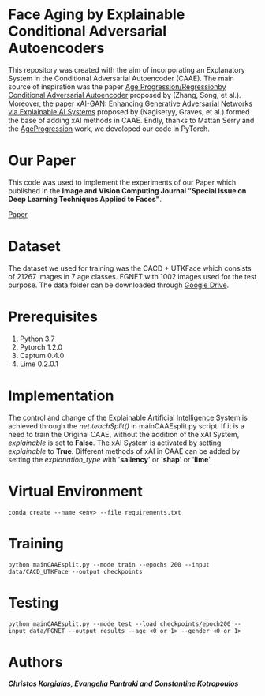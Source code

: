 # Face Aging by Explainable Conditional Adversarial Autoencoders

This repository was created with the aim of incorporating an Explanatory System in the Conditional Adversarial Autoencoder (CAAE). The main source of inspiration was the paper [Age Progression/Regressionby Conditional Adversarial Autoencoder](https://openaccess.thecvf.com/content_cvpr_2017/html/Zhang_Age_ProgressionRegression_by_CVPR_2017_paper.html) proposed by (Zhang, Song, et al.). Moreover, the paper [xAI-GAN: Enhancing Generative Adversarial Networks via Explainable AI Systems](https://arxiv.org/abs/2002.10438) proposed by (Nagisetyy, Graves, et al.) formed the base of adding xAI methods in CAAE. Endly, thanks to Mattan Serry and the [AgeProgression](https://github.com/mattans/AgeProgression) work, we devoloped our code in PyTorch.

# Our Paper

This code was used to implement the experiments of our Paper which published in the **Image and Vision Computing Journal "Special Issue on Deep Learning Techniques Applied to Faces"**.

[Paper]()

# Dataset

The dataset we used for training was the CACD + UTKFace which consists of 21267 images in 7 age classes. FGNET with 1002 images used for the test purpose. The data folder can be downloaded through [Google Drive](https://drive.google.com/drive/folders/1AvYtsiAiZaO611AMGBK8fSFCqrUlBOOf?usp=sharing).

# Prerequisites

1. Python 3.7
2. Pytorch 1.2.0
3. Captum 0.4.0
4. Lime 0.2.0.1

# Implementation

The control and change of the Explainable Artificial Intelligence System is achieved through the *net.teachSplit()* in mainCAAEsplit.py script. If it is a need to train the Original CAAE, without the addition of the xAI System, *explainable* is set to **False**. The xAI System is activated by setting *explainable* to **True**. Different methods of xAI in CAAE can be added by setting the *explanation_type* with '**saliency**' or '**shap**' or '**lime**'.

# Virtual Environment

```shell
conda create --name <env> --file requirements.txt
```

# Training

```shell
python mainCAAEsplit.py --mode train --epochs 200 --input data/CACD_UTKFace --output checkpoints
```
# Testing 

```shell
python mainCAAEsplit.py --mode test --load checkpoints/epoch200 --input data/FGNET --output results --age <0 or 1> --gender <0 or 1>
```

# Authors

***Christos Korgialas, Evangelia Pantraki and Constantine Kotropoulos***




